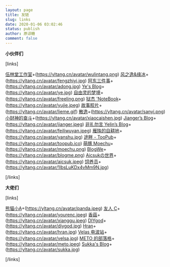 ```yaml
---
layout: page
title: 友链
slug: links
date: 2020-01-06 03:02:46
status: publish
author: 原谅糖
comment: false
---
```


**小伙伴们**

[links]

[伍林堂工作室](https://www.wulintang.cn)+(https://yltang.cn/avatar/wulintang.png)
[风之逸&缘冰](https://www.tryboy.org)+(https://yltang.cn/avatar/fengzhiyi.jpg)
[阿东三件事](https://sanjianshi.xyz/)+(https://yltang.cn/avatar/adong.jpg)
[Ye's Blog](https://imyee.cn)+(https://yltang.cn/avatar/ye.jpg)
[自由灵的梦境](https://lemonadorable.gitee.io/)+(https://yltang.cn/avatar/freeling.png)
[狱杰 'NoteBook](https://yujienb.cn/)+(https://yltang.cn/avatar/yujie.jpeg)
[故事胶片](https://toc.lieme.cn/)+(https://yltang.cn/avatar/lieme.gif)
[散逸](https://eee.run/)+(https://yltang.cn/avatar/sanyi.png)
[小财神的奋斗](http://caisixiang.com/)+(https://yltang.cn/avatar/xiaocaishen.jpg)
[Jianger’s Blog](https://jianger.space/)+(https://yltang.cn/avatar/jianger.jpeg)
[非礼勿言 Yelin’s Blog](https://feiliwuyan.com/)+(https://yltang.cn/avatar/feiliwuyan.jpeg)
[雁陎的自耕地](https://www.sitstars.com)+(https://yltang.cn/avatar/yanshu.jpg)
[途畔 - TooPub](https://too.pub/)+(https://yltang.cn/avatar/toopub.ico)
[萌豚 Moechu](https://moechu.cn/)+(https://yltang.cn/avatar/moechu.png)
[BlogWe](https://blogwe.com/)+(https://yltang.cn/avatar/blogme.png)
[Aicsukの世界](https://www.aicsuk.moe/)+(https://yltang.cn/avatar/aicsuk.jpeg)
[饲养员](https://guaiwola.com/)+(https://yltang.cn/avatar/1lbsLuKDx4vMm9N.jpg)

[/links]

**大佬们**

[links]

[熊猫小A](https://blog.imalan.cn/)+(https://yltang.cn/avatar/panda.jpeg)
[友人 C](https://www.ihewro.com/)+(https://yltang.cn/avatar/yourenc.jpeg)
[香菇](https://siitake.cn)+(https://yltang.cn/avatar/xianggu.jpeg)
[DIYgod](https://diygod.me/)+(https://yltang.cn/avatar/diygod.jpg)
[Hran](https://get233.com/)+(https://yltang.cn/avatar/hran.jpg)
[Velas 电波站](https://www.velasx.com/)+(https://yltang.cn/avatar/velsa.jpg)
[METO 的部落格](https://i-meto.com/)+(https://yltang.cn/avatar/meto.jpeg)
[Sukka's Blog](https://blog.skk.moe)+(https://yltang.cn/avatar/sukka.jpg)

[/links]